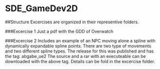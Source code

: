# SDE_GameDev2D

##Structure
Excercises are organized in their representive folders.

###Excercise 1
Just a pdf with the GDD of Overwatch

###Excercise 2
Includes an example of an NPC moving alone a spline with dynamically expandable spline points. There are two type of movements and two different spline types.
The release for this was published and has the tag: abgabe_ue2
The source and a rar with an executeable can be downloaded with the above tag.
Details can be fold in the excercise folder.
